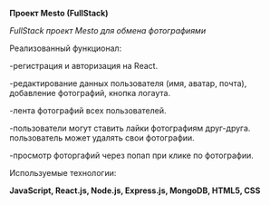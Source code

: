 **Проект Mesto (FullStack)**

*FullStack проект Mesto для обмена фотографиями*

Реализованный функционал:

-регистрация и авторизация на React.

-редактирование данных пользователя (имя, аватар, почта), добавление фотографий, кнопка логаута.

-лента фотографий всех пользователей.

-пользователи могут ставить лайки фотографиям друг-друга. пользователь может удалять свои фотографии.

-просмотр фоторгафий через попап при клике по фотографии.

Используемые технологии:

**JavaScript, React.js, Node.js, Express.js, MongoDB, HTML5, CSS**
